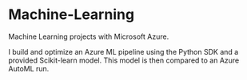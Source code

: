 # Machine-Learning
Machine Learning projects with Microsoft Azure. 

I build and optimize an Azure ML pipeline using the Python SDK and a provided Scikit-learn model. This model is then compared to an Azure AutoML run. 
